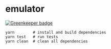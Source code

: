 # emulator

[![Greenkeeper badge](https://badges.greenkeeper.io/aymericbeaumet/emulator.svg?token=2f51a617aa89b63d818b93130ebc3efb0edd3eb779081b7dc1897574393df143&ts=1566465619088)](https://greenkeeper.io/)

```
yarn        # install and build dependencies
yarn test   # run tests
yarn clean  # clean all dependencies
```